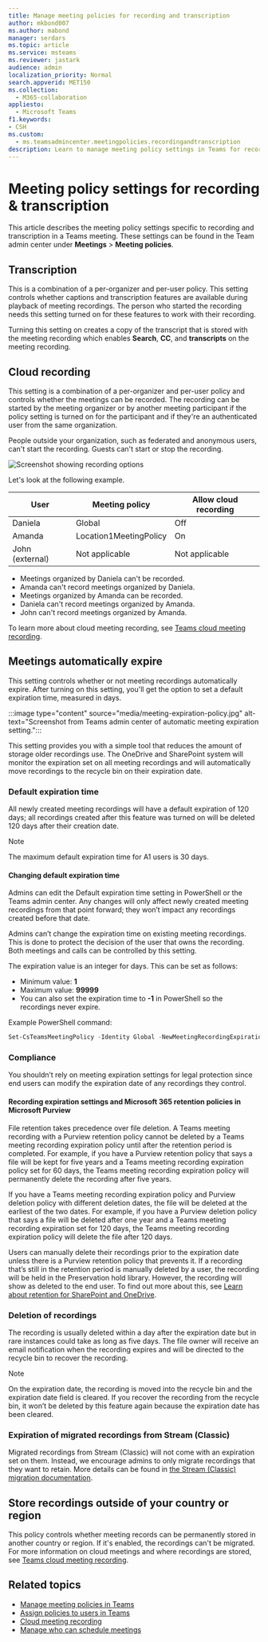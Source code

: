 ```yaml
---
title: Manage meeting policies for recording and transcription
author: mkbond007
ms.author: mabond
manager: serdars
ms.topic: article
ms.service: msteams
ms.reviewer: jastark
audience: admin
localization_priority: Normal
search.appverid: MET150
ms.collection: 
  - M365-collaboration
appliesto: 
  - Microsoft Teams
f1.keywords:
- CSH
ms.custom: 
  - ms.teamsadmincenter.meetingpolicies.recordingandtranscription
description: Learn to manage meeting policy settings in Teams for recording and transcription.
---
```


# Meeting policy settings for recording & transcription

This article describes the meeting policy settings specific to recording and transcription in a Teams meeting. These settings can be found in the Team admin center under **Meetings** > **Meeting policies**.

## Transcription

This is a combination of a per-organizer and per-user policy. This setting controls whether captions and transcription features are available during playback of meeting recordings. The person who started the recording needs this setting turned on for these features to work with their recording.

Turning this setting on creates a copy of the transcript that is stored with the meeting recording which enables **Search**, **CC**, and **transcripts** on the meeting recording.

## Cloud recording

This setting is a combination of a per-organizer and per-user policy and controls whether the meetings can be recorded. The recording can be started by the meeting organizer or by another meeting participant if the policy setting is turned on for the participant and if they're an authenticated user from the same organization.

People outside your organization, such as federated and anonymous users, can't start the recording. Guests can't start or stop the recording.

![Screenshot showing recording options](media/meeting-policies-recording.png)

Let's look at the following example.

| User                 | Meeting policy         | Allow cloud recording |
|----------------------|------------------------|-----------------------|
| Daniela              | Global                 | Off                   |
| Amanda               | Location1MeetingPolicy | On                    |
| John (external) | Not applicable         | Not applicable        |

- Meetings organized by Daniela can't be recorded.
- Amanda can't record meetings organized by Daniela.
- Meetings organized by Amanda can be recorded.
- Daniela can't record meetings organized by Amanda.
- John can't record meetings organized by Amanda.

To learn more about cloud meeting recording, see [Teams cloud meeting recording](cloud-recording.md).

## Meetings automatically expire

This setting controls whether or not meeting recordings automatically expire. After turning on this setting, you'll get the option to set a default expiration time, measured in days.

:::image type="content" source="media/meeting-expiration-policy.jpg" alt-text="Screenshot from Teams admin center of automatic meeting expiration setting.":::

This setting provides you with a simple tool that reduces the amount of storage older recordings use. The OneDrive and SharePoint system will monitor the expiration set on all meeting recordings and will automatically move recordings to the recycle bin on their expiration date.

### Default expiration time

All newly created meeting recordings will have a default expiration of 120 days; all recordings created after this feature was turned on will be deleted 120 days after their creation date.

> [!NOTE]
> The maximum default expiration time for A1 users is 30 days.

#### Changing default expiration time

Admins can edit the Default expiration time setting in PowerShell or the Teams admin center. Any changes will only affect newly created meeting recordings from that point forward; they won’t impact any recordings created before that date.

Admins can’t change the expiration time on existing meeting recordings. This is done to protect the decision of the user that owns the recording. Both meetings and calls can be controlled by this setting.

The expiration value is an integer for days.  This can be set as follows:

- Minimum value: **1**
- Maximum value: **99999**
- You can also set the expiration time to **-1** in PowerShell so the recordings never expire.

Example PowerShell command:

```powershell
Set-CsTeamsMeetingPolicy -Identity Global -NewMeetingRecordingExpirationDays 50
```

### Compliance

You shouldn’t rely on meeting expiration settings for legal protection since end users can modify the expiration date of any recordings they control.

#### Recording expiration settings and Microsoft 365 retention policies in Microsoft Purview

File retention takes precedence over file deletion. A Teams meeting recording with a Purview retention policy cannot be deleted by a Teams meeting recording expiration policy until after the retention period is completed. For example, if you have a Purview retention policy that says a file will be kept for five years and a Teams meeting recording expiration policy set for 60 days, the Teams meeting recording expiration policy will permanently delete the recording after five years.

If you have a Teams meeting recording expiration policy and Purview deletion policy with different deletion dates, the file will be deleted at the earliest of the two dates. For example, if you have a Purview deletion policy that says a file will be deleted after one year and a Teams meeting recording expiration set for 120 days, the Teams meeting recording expiration policy will delete the file after 120 days.

Users can manually delete their recordings prior to the expiration date unless there is a Purview retention policy that prevents it. If a recording that’s still in the retention period is manually deleted by a user, the recording will be held in the Preservation hold library. However, the recording will show as deleted to the end user. To find out more about this, see [Learn about retention for SharePoint and OneDrive](/microsoft-365/compliance/retention-policies-sharepoint?view=o365-worldwide#how-retention-works-for-sharepoint-and-onedrive).

### Deletion of recordings

The recording is usually deleted within a day after the expiration date but in rare instances could take as long as five days. The file owner will receive an email notification when the recording expires and will be directed to the recycle bin to recover the recording.

> [!NOTE]
> On the expiration date, the recording is moved into the recycle bin and the expiration date field is cleared. If you recover the recording from the recycle bin, it won’t be deleted by this feature again because the expiration date has been cleared.

### Expiration of migrated recordings from Stream (Classic)

Migrated recordings from Stream (Classic) will not come with an expiration set on them. Instead, we encourage admins to only migrate recordings that they want to retain. More details can be found in [the Stream (Classic) migration documentation](/stream/streamnew/stream-classic-to-new-migration-overview).

## Store recordings outside of your country or region

This policy controls whether meeting records can be permanently stored in another country or region. If it's enabled, the recordings can't be migrated. For more information on cloud meetings and where recordings are stored, see [Teams cloud meeting recording](cloud-recording.md).

## Related topics

- [Manage meeting policies in Teams](meeting-policies-overview.md)
- [Assign policies to users in Teams](policy-assignment-overview.md)
- [Cloud meeting recording](cloud-recording.md)
- [Manage who can schedule meetings](manage-who-can-schedule-meetings.md)
